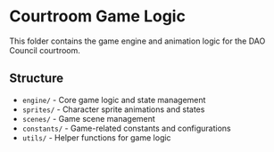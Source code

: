 # Courtroom Game Logic

This folder contains the game engine and animation logic for the DAO Council courtroom.

## Structure
- `engine/` - Core game logic and state management
- `sprites/` - Character sprite animations and states
- `scenes/` - Game scene management
- `constants/` - Game-related constants and configurations
- `utils/` - Helper functions for game logic 